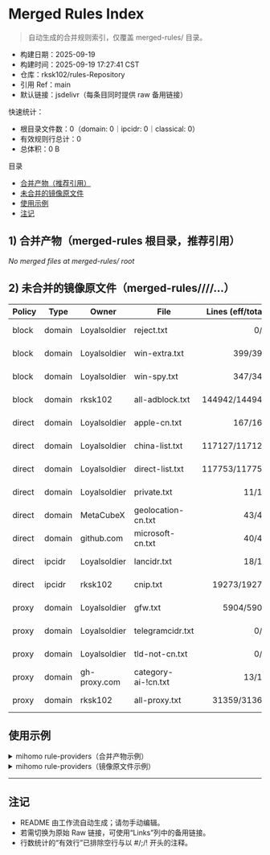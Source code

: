 # Merged Rules Index

> 自动生成的合并规则索引，仅覆盖 merged-rules/ 目录。

- 构建日期：2025-09-19
- 构建时间：2025-09-19 17:27:41 CST
- 仓库：rksk102/rules-Repository
- 引用 Ref：main
- 默认链接：jsdelivr（每条目同时提供 raw 备用链接）

快速统计：
- 根目录文件数：0（domain: 0｜ipcidr: 0｜classical: 0）
- 有效规则行总计：0
- 总体积：0 B

目录
- [合并产物（推荐引用）](#1-合并产物merged-rules-根目录推荐引用)
- [未合并的镜像原文件](#2-未合并的镜像原文件merged-rulespolicytypeowner)
- [使用示例](#使用示例)
- [注记](#注记)

## 1) 合并产物（merged-rules 根目录，推荐引用）

_No merged files at merged-rules/ root_

## 2) 未合并的镜像原文件（merged-rules/<policy>/<type>/<owner>/...）

| Policy | Type | Owner | File | Lines (eff/total) | Size | Links |
|---|---|---|---|---:|---:|---|
| block | domain | Loyalsoldier | reject.txt | 0/0 | 0 B | [jsdelivr](https://cdn.jsdelivr.net/gh/rksk102/rules-Repository@main/merged-rules/block/domain/Loyalsoldier/reject.txt) / [raw](https://raw.githubusercontent.com/rksk102/rules-Repository/main/merged-rules/block/domain/Loyalsoldier/reject.txt) |
| block | domain | Loyalsoldier | win-extra.txt | 399/399 | 11.7 KB | [jsdelivr](https://cdn.jsdelivr.net/gh/rksk102/rules-Repository@main/merged-rules/block/domain/Loyalsoldier/win-extra.txt) / [raw](https://raw.githubusercontent.com/rksk102/rules-Repository/main/merged-rules/block/domain/Loyalsoldier/win-extra.txt) |
| block | domain | Loyalsoldier | win-spy.txt | 347/347 | 9.1 KB | [jsdelivr](https://cdn.jsdelivr.net/gh/rksk102/rules-Repository@main/merged-rules/block/domain/Loyalsoldier/win-spy.txt) / [raw](https://raw.githubusercontent.com/rksk102/rules-Repository/main/merged-rules/block/domain/Loyalsoldier/win-spy.txt) |
| block | domain | rksk102 | all-adblock.txt | 144942/144945 | 2.8 MB | [jsdelivr](https://cdn.jsdelivr.net/gh/rksk102/rules-Repository@main/merged-rules/block/domain/rksk102/all-adblock.txt) / [raw](https://raw.githubusercontent.com/rksk102/rules-Repository/main/merged-rules/block/domain/rksk102/all-adblock.txt) |
| direct | domain | Loyalsoldier | apple-cn.txt | 167/167 | 4.0 KB | [jsdelivr](https://cdn.jsdelivr.net/gh/rksk102/rules-Repository@main/merged-rules/direct/domain/Loyalsoldier/apple-cn.txt) / [raw](https://raw.githubusercontent.com/rksk102/rules-Repository/main/merged-rules/direct/domain/Loyalsoldier/apple-cn.txt) |
| direct | domain | Loyalsoldier | china-list.txt | 117127/117127 | 1.4 MB | [jsdelivr](https://cdn.jsdelivr.net/gh/rksk102/rules-Repository@main/merged-rules/direct/domain/Loyalsoldier/china-list.txt) / [raw](https://raw.githubusercontent.com/rksk102/rules-Repository/main/merged-rules/direct/domain/Loyalsoldier/china-list.txt) |
| direct | domain | Loyalsoldier | direct-list.txt | 117753/117753 | 1.4 MB | [jsdelivr](https://cdn.jsdelivr.net/gh/rksk102/rules-Repository@main/merged-rules/direct/domain/Loyalsoldier/direct-list.txt) / [raw](https://raw.githubusercontent.com/rksk102/rules-Repository/main/merged-rules/direct/domain/Loyalsoldier/direct-list.txt) |
| direct | domain | Loyalsoldier | private.txt | 11/11 | 193 B | [jsdelivr](https://cdn.jsdelivr.net/gh/rksk102/rules-Repository@main/merged-rules/direct/domain/Loyalsoldier/private.txt) / [raw](https://raw.githubusercontent.com/rksk102/rules-Repository/main/merged-rules/direct/domain/Loyalsoldier/private.txt) |
| direct | domain | MetaCubeX | geolocation-cn.txt | 43/43 | 852 B | [jsdelivr](https://cdn.jsdelivr.net/gh/rksk102/rules-Repository@main/merged-rules/direct/domain/MetaCubeX/geolocation-cn.txt) / [raw](https://raw.githubusercontent.com/rksk102/rules-Repository/main/merged-rules/direct/domain/MetaCubeX/geolocation-cn.txt) |
| direct | domain | github.com | microsoft-cn.txt | 40/40 | 1.0 KB | [jsdelivr](https://cdn.jsdelivr.net/gh/rksk102/rules-Repository@main/merged-rules/direct/domain/github.com/microsoft-cn.txt) / [raw](https://raw.githubusercontent.com/rksk102/rules-Repository/main/merged-rules/direct/domain/github.com/microsoft-cn.txt) |
| direct | ipcidr | Loyalsoldier | lancidr.txt | 18/18 | 224 B | [jsdelivr](https://cdn.jsdelivr.net/gh/rksk102/rules-Repository@main/merged-rules/direct/ipcidr/Loyalsoldier/lancidr.txt) / [raw](https://raw.githubusercontent.com/rksk102/rules-Repository/main/merged-rules/direct/ipcidr/Loyalsoldier/lancidr.txt) |
| direct | ipcidr | rksk102 | cnip.txt | 19273/19276 | 348.8 KB | [jsdelivr](https://cdn.jsdelivr.net/gh/rksk102/rules-Repository@main/merged-rules/direct/ipcidr/rksk102/cnip.txt) / [raw](https://raw.githubusercontent.com/rksk102/rules-Repository/main/merged-rules/direct/ipcidr/rksk102/cnip.txt) |
| proxy | domain | Loyalsoldier | gfw.txt | 5904/5904 | 78.2 KB | [jsdelivr](https://cdn.jsdelivr.net/gh/rksk102/rules-Repository@main/merged-rules/proxy/domain/Loyalsoldier/gfw.txt) / [raw](https://raw.githubusercontent.com/rksk102/rules-Repository/main/merged-rules/proxy/domain/Loyalsoldier/gfw.txt) |
| proxy | domain | Loyalsoldier | telegramcidr.txt | 0/0 | 0 B | [jsdelivr](https://cdn.jsdelivr.net/gh/rksk102/rules-Repository@main/merged-rules/proxy/domain/Loyalsoldier/telegramcidr.txt) / [raw](https://raw.githubusercontent.com/rksk102/rules-Repository/main/merged-rules/proxy/domain/Loyalsoldier/telegramcidr.txt) |
| proxy | domain | Loyalsoldier | tld-not-cn.txt | 0/0 | 0 B | [jsdelivr](https://cdn.jsdelivr.net/gh/rksk102/rules-Repository@main/merged-rules/proxy/domain/Loyalsoldier/tld-not-cn.txt) / [raw](https://raw.githubusercontent.com/rksk102/rules-Repository/main/merged-rules/proxy/domain/Loyalsoldier/tld-not-cn.txt) |
| proxy | domain | gh-proxy.com | category-ai-!cn.txt | 13/13 | 435 B | [jsdelivr](https://cdn.jsdelivr.net/gh/rksk102/rules-Repository@main/merged-rules/proxy/domain/gh-proxy.com/category-ai-!cn.txt) / [raw](https://raw.githubusercontent.com/rksk102/rules-Repository/main/merged-rules/proxy/domain/gh-proxy.com/category-ai-!cn.txt) |
| proxy | domain | rksk102 | all-proxy.txt | 31359/31362 | 464.5 KB | [jsdelivr](https://cdn.jsdelivr.net/gh/rksk102/rules-Repository@main/merged-rules/proxy/domain/rksk102/all-proxy.txt) / [raw](https://raw.githubusercontent.com/rksk102/rules-Repository/main/merged-rules/proxy/domain/rksk102/all-proxy.txt) |

## 使用示例
<details><summary>mihomo rule-providers（合并产物示例）</summary>

```yaml
# 将 <URL> 替换为上表对应链接（可用 jsdelivr/raw 任一）
rule-providers:
  Merged-Domain:
    type: http
    behavior: domain
    format: text
    url: <URL>
    interval: 86400

  Merged-IPCidr:
    type: http
    behavior: ipcidr
    format: text
    url: <URL>
    interval: 86400

  Merged-Classical:
    type: http
    behavior: classical
    format: text
    url: <URL>
    interval: 86400
```

</details>

<details><summary>mihomo rule-providers（镜像原文件示例）</summary>

```yaml
# 按路径中的 type 选择 behavior:
# type=domain   -> behavior: domain
# type=ipcidr   -> behavior: ipcidr
# type=classical-> behavior: classical
rule-providers:
  Example-From-Mirrored:
    type: http
    behavior: domain   # 替换为对应类型
    format: text
    url: <URL>
    interval: 86400
```

</details>

---
## 注记
- README 由工作流自动生成；请勿手动编辑。
- 若需切换为原始 Raw 链接，可使用“Links”列中的备用链接。
- 行数统计的“有效行”已排除空行与以 #/;/! 开头的注释。
